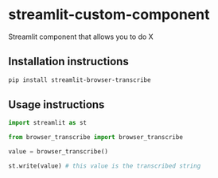 # streamlit-custom-component

Streamlit component that allows you to do X

## Installation instructions

```sh
pip install streamlit-browser-transcribe
```

## Usage instructions
```python
import streamlit as st

from browser_transcribe import browser_transcribe

value = browser_transcribe()

st.write(value) # this value is the transcribed string
```